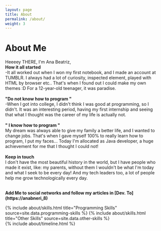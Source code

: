 ```yaml
---
layout: page
title: About
permalink: /about/
weight: 3
---
```


# **About Me**

Heeeey THERE, I'm Ana Beatriz, <br>
**How it all started** <br>
-It all worked out when I won my first notebook, and I made an account at TUMBLR. I always had a lot of curiosity, inspected element, played with HTML by browser etc.. That's when I found out I could make my own themes :D For a 12-year-old teenager, it was paradise. <br><br>
**"Do not know how to program "** <br>
-When I got into college, I didn't think I was good at programming, so I didn't. It was an interesting period, having my first internship and seeing that what I thought was the career of my life is actually not. <br> <br>
**" I know how to program "** <br>
My dream was always able to give my family a better life, and I wanted to change jobs. That's when I gave myself 100% to really learn how to program, I put my faces... Today I'm allocated as Java developer, a huge achievement for me that I thought I could not! <br><br>
**Keep in touch** <br>
I don't have the most beautiful history in the world, but I have people who made it exist, like: my parents, without them I wouldn't be what I'm today and what I seek to be every day! And my tech leaders too, a lot of people help me grow technologically every day. <br> <br>

**Add Me to social networks and follow my articles in [Dev. To] (https://anabneri_8)**


<div class="row">
{% include about/skills.html title="Programming Skills" source=site.data.programming-skills %}
{% include about/skills.html title="Other Skills" source=site.data.other-skills %}
</div>

<div class="row">
{% include about/timeline.html %}
</div>